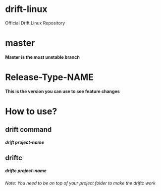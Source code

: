 # drift-linux
Official Drift Linux Repository

# master
#### Master is the most unstable branch

# Release-Type-NAME
#### This is the version you can use to see feature changes


# How to use?

## drift command

##### drift project-name


## driftc
##### driftc project-name
*Note: You need to be on top of your project folder to make the driftc work*
